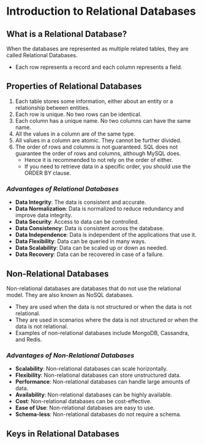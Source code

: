 # Introduction to Relational Databases
## What is a Relational Database?
When the databases are represented as multiple related tables, they are called Relational Databases.
- Each row represents a record and each column represents a field.

## Properties of Relational Databases
1. Each table stores some information, either about an entity or a relationship between entities.
2. Each row is unique. No two rows can be identical.
3. Each column has a unique name. No two columns can have the same name.
4. All the values in a column are of the same type.
5. All values in a column are atomic. They cannot be further divided.
6. The order of rows and columns is not guaranteed. SQL does not guarantee the order of rows and columns, although MySQL does.
   - Hence it is recommended to not rely on the order of either.
   - If you need to retrieve data in a specific order, you should use the ORDER BY clause.

### _Advantages of Relational Databases_
- **Data Integrity**: The data is consistent and accurate.
- **Data Normalization**: Data is normalized to reduce redundancy and improve data integrity.
- **Data Security**: Access to data can be controlled.
- **Data Consistency**: Data is consistent across the database.
- **Data Independence**: Data is independent of the applications that use it.
- **Data Flexibility**: Data can be queried in many ways.
- **Data Scalability**: Data can be scaled up or down as needed.
- **Data Recovery**: Data can be recovered in case of a failure.

## Non-Relational Databases
Non-relational databases are databases that do not use the relational model. They are also known as NoSQL databases.
- They are used when the data is not structured or when the data is not relational.
- They are used in scenarios where the data is not structured or when the data is not relational.
- Examples of non-relational databases include MongoDB, Cassandra, and Redis.

### _Advantages of Non-Relational Databases_
- **Scalability**: Non-relational databases can scale horizontally.
- **Flexibility**: Non-relational databases can store unstructured data.
- **Performance**: Non-relational databases can handle large amounts of data.
- **Availability**: Non-relational databases can be highly available.
- **Cost**: Non-relational databases can be cost-effective.
- **Ease of Use**: Non-relational databases are easy to use.
- **Schema-less**: Non-relational databases do not require a schema.

## Keys in Relational Databases
